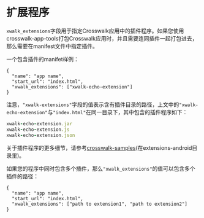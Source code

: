 # 扩展程序

`xwalk_extensions`字段用于指定Crosswalk应用中的插件程序。如果您使用crosswalk-app-tools打包Crosswalk应用时，并且需要连同插件一起打包进去，那么需要在manifest文件中指定插件。


一个包含插件的manifet样例：

    {
      "name": "app name",
      "start_url": "index.html",
      "xwalk_extensions": ["xwalk-echo-extension"]
    }

注意，`"xwalk-extensions"`字段的值表示含有插件目录的路径，上文中的`"xwalk-echo-extension"`与`"index.html"`在同一目录下，其中包含的插件程序如下：
```ruby
xwalk-echo-extension.jar
xwalk-echo-extension.js
xwalk-echo-extension.json
```
关于插件程序的更多细节，请参考[crosswalk-samples](https://github.com/crosswalk-project/crosswalk-samples)(在extensions-android目录里)。

如果您的程序中同时包含多个插件，那么`"xwalk_extensions"`的值可以包含多个插件的路径：

    {
      "name": "app name",
      "start_url": "index.html",
      "xwalk_extensions": ["path to extension1", "path to extension2"]
    }

